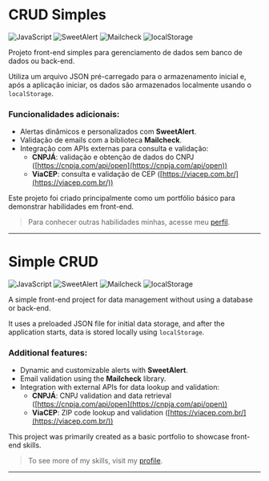 # CRUD Simples

![JavaScript](https://img.shields.io/badge/JavaScript-F7DF1E?logo=javascript&logoColor=black&style=for-the-badge)
![SweetAlert](https://img.shields.io/badge/SweetAlert-FF6F61?style=for-the-badge)
![Mailcheck](https://img.shields.io/badge/Mailcheck-0078D7?style=for-the-badge)
![localStorage](https://img.shields.io/badge/localStorage-4CAF50?style=for-the-badge)

Projeto front-end simples para gerenciamento de dados sem banco de dados ou back-end.

Utiliza um arquivo JSON pré-carregado para o armazenamento inicial e, após a aplicação iniciar, os dados são armazenados localmente usando o `localStorage`.

### Funcionalidades adicionais:
- Alertas dinâmicos e personalizados com **SweetAlert**.
- Validação de emails com a biblioteca **Mailcheck**.
- Integração com APIs externas para consulta e validação:
  - **CNPJÁ**: validação e obtenção de dados do CNPJ ([https://cnpja.com/api/open](https://cnpja.com/api/open))
  - **ViaCEP**: consulta e validação de CEP ([https://viacep.com.br/](https://viacep.com.br/))

Este projeto foi criado principalmente como um portfólio básico para demonstrar habilidades em front-end.

> Para conhecer outras habilidades minhas, acesse meu [perfil](https://github.com/pedrohrigolin).

---

# Simple CRUD

![JavaScript](https://img.shields.io/badge/JavaScript-F7DF1E?logo=javascript&logoColor=black&style=for-the-badge)
![SweetAlert](https://img.shields.io/badge/SweetAlert-FF6F61?style=for-the-badge)
![Mailcheck](https://img.shields.io/badge/Mailcheck-0078D7?style=for-the-badge)
![localStorage](https://img.shields.io/badge/localStorage-4CAF50?style=for-the-badge)

A simple front-end project for data management without using a database or back-end.

It uses a preloaded JSON file for initial data storage, and after the application starts, data is stored locally using `localStorage`.

### Additional features:
- Dynamic and customizable alerts with **SweetAlert**.
- Email validation using the **Mailcheck** library.
- Integration with external APIs for data lookup and validation:
  - **CNPJÁ**: CNPJ validation and data retrieval ([https://cnpja.com/api/open](https://cnpja.com/api/open))
  - **ViaCEP**: ZIP code lookup and validation ([https://viacep.com.br/](https://viacep.com.br/))

This project was primarily created as a basic portfolio to showcase front-end skills.

> To see more of my skills, visit my [profile](https://github.com/pedrohrigolin).

---